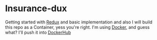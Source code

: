 # Insurance-dux
Getting started with [Redux](https://redux.js.org) and basic implementation and also I will build this repo as a Container, yess you're right. I'm using [Docker](https://www.docker.com), and guess what? I'll push it into [DockerHub](https://hub.docker.com/)